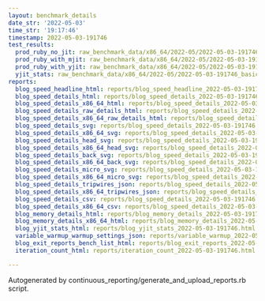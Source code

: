 ```yaml
---
layout: benchmark_details
date_str: '2022-05-03'
time_str: '19:17:46'
timestamp: 2022-05-03-191746
test_results:
  prod_ruby_no_jit: raw_benchmark_data/x86_64/2022-05/2022-05-03-191746_basic_benchmark_prod_ruby_no_jit.json
  prod_ruby_with_mjit: raw_benchmark_data/x86_64/2022-05/2022-05-03-191746_basic_benchmark_prod_ruby_with_mjit.json
  prod_ruby_with_yjit: raw_benchmark_data/x86_64/2022-05/2022-05-03-191746_basic_benchmark_prod_ruby_with_yjit.json
  yjit_stats: raw_benchmark_data/x86_64/2022-05/2022-05-03-191746_basic_benchmark_yjit_stats.json
reports:
  blog_speed_headline_html: reports/blog_speed_headline_2022-05-03-191746.html
  blog_speed_details_html: reports/blog_speed_details_2022-05-03-191746.html
  blog_speed_details_x86_64_html: reports/blog_speed_details_2022-05-03-191746.x86_64.html
  blog_speed_details_raw_details_html: reports/blog_speed_details_2022-05-03-191746.raw_details.html
  blog_speed_details_x86_64_raw_details_html: reports/blog_speed_details_2022-05-03-191746.x86_64.raw_details.html
  blog_speed_details_svg: reports/blog_speed_details_2022-05-03-191746.svg
  blog_speed_details_x86_64_svg: reports/blog_speed_details_2022-05-03-191746.x86_64.svg
  blog_speed_details_head_svg: reports/blog_speed_details_2022-05-03-191746.head.svg
  blog_speed_details_x86_64_head_svg: reports/blog_speed_details_2022-05-03-191746.x86_64.head.svg
  blog_speed_details_back_svg: reports/blog_speed_details_2022-05-03-191746.back.svg
  blog_speed_details_x86_64_back_svg: reports/blog_speed_details_2022-05-03-191746.x86_64.back.svg
  blog_speed_details_micro_svg: reports/blog_speed_details_2022-05-03-191746.micro.svg
  blog_speed_details_x86_64_micro_svg: reports/blog_speed_details_2022-05-03-191746.x86_64.micro.svg
  blog_speed_details_tripwires_json: reports/blog_speed_details_2022-05-03-191746.tripwires.json
  blog_speed_details_x86_64_tripwires_json: reports/blog_speed_details_2022-05-03-191746.x86_64.tripwires.json
  blog_speed_details_csv: reports/blog_speed_details_2022-05-03-191746.csv
  blog_speed_details_x86_64_csv: reports/blog_speed_details_2022-05-03-191746.x86_64.csv
  blog_memory_details_html: reports/blog_memory_details_2022-05-03-191746.html
  blog_memory_details_x86_64_html: reports/blog_memory_details_2022-05-03-191746.x86_64.html
  blog_yjit_stats_html: reports/blog_yjit_stats_2022-05-03-191746.html
  variable_warmup_warmup_settings_json: reports/variable_warmup_2022-05-03-191746.warmup_settings.json
  blog_exit_reports_bench_list_html: reports/blog_exit_reports_2022-05-03-191746.bench_list.html
  iteration_count_html: reports/iteration_count_2022-05-03-191746.html

---
```

Autogenerated by continuous_reporting/generate_and_upload_reports.rb script.

